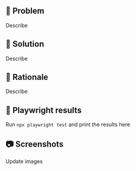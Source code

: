 ## 🤔 Problem
Describe

## 🧐 Solution
Describe

## 🤨 Rationale
Describe

## 🧪 Playwright results
Run `npx playwright test` and print the results here

## 📷 Screenshots 
Update images